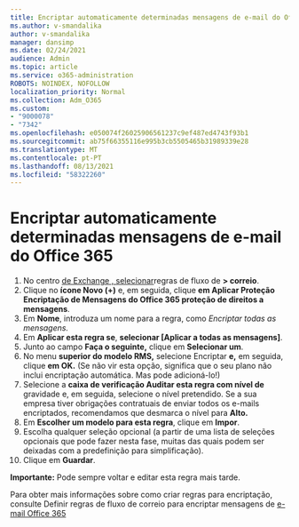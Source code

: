 ```yaml
---
title: Encriptar automaticamente determinadas mensagens de e-mail do Office 365
ms.author: v-smandalika
author: v-smandalika
manager: dansimp
ms.date: 02/24/2021
audience: Admin
ms.topic: article
ms.service: o365-administration
ROBOTS: NOINDEX, NOFOLLOW
localization_priority: Normal
ms.collection: Adm_O365
ms.custom:
- "9000078"
- "7342"
ms.openlocfilehash: e050074f26025906561237c9ef487ed4743f93b1
ms.sourcegitcommit: ab75f66355116e995b3cb5505465b31989339e28
ms.translationtype: MT
ms.contentlocale: pt-PT
ms.lasthandoff: 08/13/2021
ms.locfileid: "58322260"
---
```

# <a name="automatically-encrypt-certain-email-messages-from-office-365"></a>Encriptar automaticamente determinadas mensagens de e-mail do Office 365

1. No centro [de Exchange , selecionar](https://outlook.office365.com/ecp/)regras de fluxo de **> correio**. 
2. Clique no **ícone Novo (+)** e, em seguida, clique **em Aplicar Proteção Encriptação de Mensagens do Office 365 proteção de direitos a mensagens**.
3. Em **Nome**, introduza um nome para a regra, como *Encriptar todas as mensagens.*
4. Em **Aplicar esta regra se**, **selecionar [Aplicar a todas as mensagens]**. 
5. Junto ao campo **Faça o seguinte,** clique em **Selecionar um**. 
6. No menu **superior do modelo RMS,** selecione Encriptar **e,** em seguida, clique **em OK.** (Se não vir esta opção, significa que o seu plano não inclui encriptação automática. Mas pode adicioná-lo!)
7. Selecione a **caixa de verificação Auditar esta regra com nível de** gravidade e, em seguida, selecione o nível pretendido. Se a sua empresa tiver obrigações contratuais de enviar todos os e-mails encriptados, recomendamos que desmarca o nível para **Alto.**
8. Em **Escolher um modelo para esta regra**, clique em **Impor**. 
9. Escolha qualquer seleção opcional (a partir de uma lista de seleções opcionais que pode fazer nesta fase, muitas das quais podem ser deixadas com a predefinição para simplificação).
10. Clique em **Guardar**.

**Importante:** Pode sempre voltar e editar esta regra mais tarde.

Para obter mais informações sobre como criar regras para encriptação, consulte Definir regras de fluxo de correio para encriptar mensagens de [e-mail Office 365](https://docs.microsoft.com/microsoft-365/compliance/define-mail-flow-rules-to-encrypt-email)


